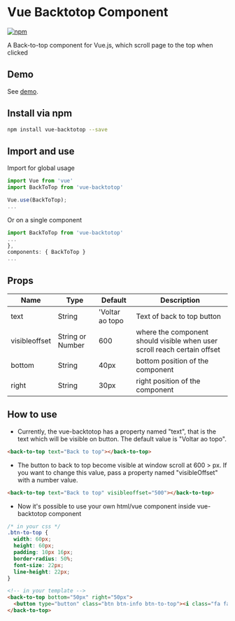 # Vue Backtotop Component

[![npm](https://img.shields.io/npm/v/vue-backtotop.svg)](https://www.npmjs.com/package/vue-backtotop)

A Back-to-top component for Vue.js, which scroll page to the top when clicked

## Demo

See [demo](http://caiofsouza.github.io/vue-backtotop/example).

## Install via npm

```bash
npm install vue-backtotop --save
```

## Import and use

Import for global usage
```javascript
import Vue from 'vue'
import BackToTop from 'vue-backtotop'

Vue.use(BackToTop);
...
```

Or on a single component
```javascript
import BackToTop from 'vue-backtotop'
...
},
components: { BackToTop }
...
```

## Props

| Name          | Type             | Default         | Description                                                              |
|---------------|------------------|-----------------|--------------------------------------------------------------------------|
| text          | String           | 'Voltar ao topo | Text of back to top button                                               |
| visibleoffset | String or Number | 600             | where the component should visible when user scroll reach certain offset |
| bottom        | String           | 40px            | bottom position of the component                                         |
| right         | String           | 30px            | right position of the component                                          |


## How to use


* Currently, the vue-backtotop has a property named "text", that is the text which will be visible on button. The default value is "Voltar ao topo".

```html
<back-to-top text="Back to top"></back-to-top>
```

* The button to back to top become visible at window scroll at 600 > px. If you want to change this value, pass a property named "visibleOffset" with a number value. 

```html
<back-to-top text="Back to top" visibleoffset="500"></back-to-top>
```

* Now it's possible to use your own html/vue component inside vue-backtotop component
```css
/* in your css */
.btn-to-top {
  width: 60px;
  height: 60px;
  padding: 10px 16px;
  border-radius: 50%;
  font-size: 22px;
  line-height: 22px;
}
```
```html
<!-- in your template -->
<back-to-top bottom="50px" right="50px">
  <button type="button" class="btn btn-info btn-to-top"><i class="fa fa-chevron-up"></i></button>
</back-to-top>
```



